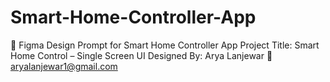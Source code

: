 # Smart-Home-Controller-App
🎨 Figma Design Prompt for Smart Home Controller App Project Title: Smart Home Control – Single Screen UI Designed By: Arya Lanjewar 📧 aryalanjewar1@gmail.com 
